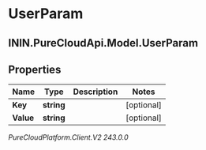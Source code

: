 # UserParam

## ININ.PureCloudApi.Model.UserParam

## Properties

|Name | Type | Description | Notes|
|------------ | ------------- | ------------- | -------------|
| **Key** | **string** |  | [optional] |
| **Value** | **string** |  | [optional] |



_PureCloudPlatform.Client.V2 243.0.0_

